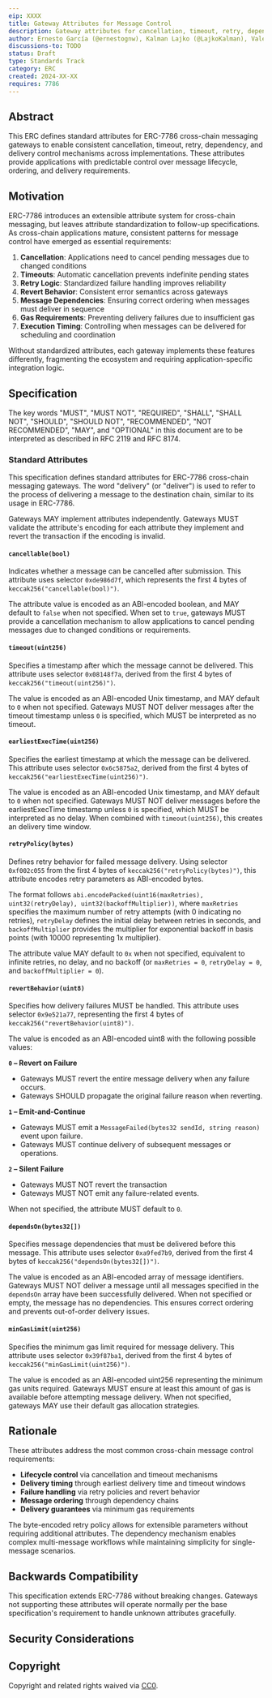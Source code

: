 ```yaml
---
eip: XXXX
title: Gateway Attributes for Message Control
description: Gateway attributes for cancellation, timeout, retry, dependencies, and delivery control in cross-chain messaging.
author: Ernesto García (@ernestognw), Kalman Lajko (@LajkoKalman), Valera Grinenko (@0xValera)
discussions-to: TODO
status: Draft
type: Standards Track
category: ERC
created: 2024-XX-XX
requires: 7786
---
```


## Abstract

This ERC defines standard attributes for ERC-7786 cross-chain messaging gateways to enable consistent cancellation, timeout, retry, dependency, and delivery control mechanisms across implementations. These attributes provide applications with predictable control over message lifecycle, ordering, and delivery requirements.

## Motivation

ERC-7786 introduces an extensible attribute system for cross-chain messaging, but leaves attribute standardization to follow-up specifications. As cross-chain applications mature, consistent patterns for message control have emerged as essential requirements:

1. **Cancellation**: Applications need to cancel pending messages due to changed conditions
2. **Timeouts**: Automatic cancellation prevents indefinite pending states
3. **Retry Logic**: Standardized failure handling improves reliability
4. **Revert Behavior**: Consistent error semantics across gateways
5. **Message Dependencies**: Ensuring correct ordering when messages must deliver in sequence
6. **Gas Requirements**: Preventing delivery failures due to insufficient gas
7. **Execution Timing**: Controlling when messages can be delivered for scheduling and coordination

Without standardized attributes, each gateway implements these features differently, fragmenting the ecosystem and requiring application-specific integration logic.

## Specification

The key words "MUST", "MUST NOT", "REQUIRED", "SHALL", "SHALL NOT", "SHOULD", "SHOULD NOT", "RECOMMENDED", "NOT RECOMMENDED", "MAY", and "OPTIONAL" in this document are to be interpreted as described in RFC 2119 and RFC 8174.

### Standard Attributes

This specification defines standard attributes for ERC-7786 cross-chain messaging gateways. The word "delivery" (or "deliver") is used to refer to the process of delivering a message to the destination chain, similar to its usage in ERC-7786.

Gateways MAY implement attributes independently. Gateways MUST validate the attribute's encoding for each attribute they implement and revert the transaction if the encoding is invalid.

#### `cancellable(bool)`

Indicates whether a message can be cancelled after submission. This attribute uses selector `0xde986d7f`, which represents the first 4 bytes of `keccak256("cancellable(bool)")`.

The attribute value is encoded as an ABI-encoded boolean, and MAY default to `false` when not specified. When set to `true`, gateways MUST provide a cancellation mechanism to allow applications to cancel pending messages due to changed conditions or requirements.

#### `timeout(uint256)`

Specifies a timestamp after which the message cannot be delivered. This attribute uses selector `0x08148f7a`, derived from the first 4 bytes of `keccak256("timeout(uint256)")`.

The value is encoded as an ABI-encoded Unix timestamp, and MAY default to `0` when not specified. Gateways MUST NOT deliver messages after the timeout timestamp unless `0` is specified, which MUST be interpreted as no timeout.

#### `earliestExecTime(uint256)`

Specifies the earliest timestamp at which the message can be delivered. This attribute uses selector `0x6c5875a2`, derived from the first 4 bytes of `keccak256("earliestExecTime(uint256)")`.

The value is encoded as an ABI-encoded Unix timestamp, and MAY default to `0` when not specified. Gateways MUST NOT deliver messages before the earliestExecTime timestamp unless `0` is specified, which MUST be interpreted as no delay. When combined with `timeout(uint256)`, this creates an delivery time window.

#### `retryPolicy(bytes)`

Defines retry behavior for failed message delivery. Using selector `0xf002c055` from the first 4 bytes of `keccak256("retryPolicy(bytes)")`, this attribute encodes retry parameters as ABI-encoded bytes.

The format follows `abi.encodePacked(uint16(maxRetries), uint32(retryDelay), uint32(backoffMultiplier))`, where `maxRetries` specifies the maximum number of retry attempts (with 0 indicating no retries), `retryDelay` defines the initial delay between retries in seconds, and `backoffMultiplier` provides the multiplier for exponential backoff in basis points (with 10000 representing 1x multiplier).

The attribute value MAY default to `0x` when not specified, equivalent to infinite retries, no delay, and no backoff (or `maxRetries = 0`, `retryDelay = 0`, and `backoffMultiplier = 0`).

#### `revertBehavior(uint8)`

Specifies how delivery failures MUST be handled. This attribute uses selector `0x9e521a77`, representing the first 4 bytes of `keccak256("revertBehavior(uint8)")`.

The value is encoded as an ABI-encoded uint8 with the following possible values:

**`0` – Revert on Failure**

- Gateways MUST revert the entire message delivery when any failure occurs.
- Gateways SHOULD propagate the original failure reason when reverting.

**`1` – Emit-and-Continue**

- Gateways MUST emit a `MessageFailed(bytes32 sendId, string reason)` event upon failure.
- Gateways MUST continue delivery of subsequent messages or operations.

**`2` – Silent Failure**

- Gateways MUST NOT revert the transaction
- Gateways MUST NOT emit any failure-related events.

When not specified, the attribute MUST default to `0`.

#### `dependsOn(bytes32[])`

Specifies message dependencies that must be delivered before this message. This attribute uses selector `0xa9fed7b9`, derived from the first 4 bytes of `keccak256("dependsOn(bytes32[])")`.

The value is encoded as an ABI-encoded array of message identifiers. Gateways MUST NOT deliver a message until all messages specified in the `dependsOn` array have been successfully delivered. When not specified or empty, the message has no dependencies. This ensures correct ordering and prevents out-of-order delivery issues.

#### `minGasLimit(uint256)`

Specifies the minimum gas limit required for message delivery. This attribute uses selector `0x39f87ba1`, derived from the first 4 bytes of `keccak256("minGasLimit(uint256)")`.

The value is encoded as an ABI-encoded uint256 representing the minimum gas units required. Gateways MUST ensure at least this amount of gas is available before attempting message delivery. When not specified, gateways MAY use their default gas allocation strategies.

## Rationale

These attributes address the most common cross-chain message control requirements:

- **Lifecycle control** via cancellation and timeout mechanisms
- **Delivery timing** through earliest delivery time and timeout windows
- **Failure handling** via retry policies and revert behavior
- **Message ordering** through dependency chains
- **Delivery guarantees** via minimum gas requirements

The byte-encoded retry policy allows for extensible parameters without requiring additional attributes. The dependency mechanism enables complex multi-message workflows while maintaining simplicity for single-message scenarios.

## Backwards Compatibility

This specification extends ERC-7786 without breaking changes. Gateways not supporting these attributes will operate normally per the base specification's requirement to handle unknown attributes gracefully.

## Security Considerations

<!-- TODO: Discuss -->

<!-- Maybe? -->
<!-- - **Dependency Cycles**: Gateways should detect and reject circular dependencies in `dependsOn` arrays -->

## Copyright

Copyright and related rights waived via [CC0](../LICENSE.md).
